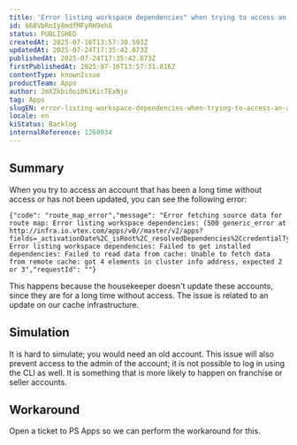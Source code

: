 ```yaml
---
title: 'Error listing workspace dependencies" when trying to access an account'
id: 668VbRnIy8mdfMFyRH9ehX
status: PUBLISHED
createdAt: 2025-07-16T13:57:30.593Z
updatedAt: 2025-07-24T17:35:42.873Z
publishedAt: 2025-07-24T17:35:42.873Z
firstPublishedAt: 2025-07-16T13:57:31.816Z
contentType: knownIssue
productTeam: Apps
author: 2mXZkbi0oi061KicTExNjo
tag: Apps
slugEN: error-listing-workspace-dependencies-when-trying-to-access-an-account
locale: en
kiStatus: Backlog
internalReference: 1260934
---
```


## Summary


When you try to access an account that has been a long time without access or has not been updated, you can see the following error:


    {"code": "route_map_error","message": "Error fetching source data for route map: Error listing workspace dependencies: (500 generic_error at http://infra.io.vtex.com/apps/v0//master/v2/apps?fields=_activationDate%2C_isRoot%2C_resolvedDependencies%2CcredentialType%2Clink%2Cname%2Cpolicies%2Cregistry%2Cvendor%2Cversion) Error listing workspace dependencies: Failed to get installed dependencies: Failed to read data from cache: Unable to fetch data from remote cache: got 4 elements in cluster info address, expected 2 or 3","requestId": ""}


This happens because the housekeeper doesn't update these accounts, since they are for a long time without access. The issue is related to an update on our cache infrastructure.


##

## Simulation


It is hard to simulate; you would need an old account. This issue will also prevent access to the admin of the account; it is not possible to log in using the CLI as well. It is something that is more likely to happen on franchise or seller accounts.


##

## Workaround


Open a ticket to PS Apps so we can perform the workaround for this.





